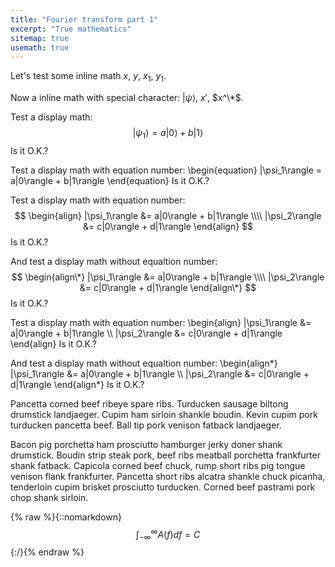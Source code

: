 ```yaml
---
title: "Fourier transform part 1"
excerpt: "True mathematics"
sitemap: true
usemath: true 
---
```


Let's test some inline math $x$, $y$, $x_1$, $y_1$.

Now a inline math with special character: $|\psi\rangle$, $x'$, $x^\*$.

Test a display math:
$$
   |\psi_1\rangle = a|0\rangle + b|1\rangle
$$
Is it O.K.?

Test a display math with equation number:
\begin{equation}
   |\psi_1\rangle = a|0\rangle + b|1\rangle
\end{equation}
Is it O.K.?

Test a display math with equation number:
$$
  \begin{align}
    |\psi_1\rangle &= a|0\rangle + b|1\rangle \\\\
    |\psi_2\rangle &= c|0\rangle + d|1\rangle
  \end{align}
$$
Is it O.K.?

And test a display math without equaltion number:
$$
  \begin{align\*}
    |\psi_1\rangle &= a|0\rangle + b|1\rangle \\\\
    |\psi_2\rangle &= c|0\rangle + d|1\rangle
  \end{align\*}
$$
Is it O.K.?

Test a display math with equation number:
\begin{align}
    |\psi_1\rangle &= a|0\rangle + b|1\rangle \\\\
    |\psi_2\rangle &= c|0\rangle + d|1\rangle
\end{align}
Is it O.K.?

And test a display math without equaltion number:
\begin{align\*}
    |\psi_1\rangle &= a|0\rangle + b|1\rangle \\\\
    |\psi_2\rangle &= c|0\rangle + d|1\rangle
\end{align\*}
Is it O.K.?


Pancetta corned beef ribeye spare ribs. Turducken sausage biltong drumstick
landjaeger. Cupim ham sirloin shankle boudin. Kevin cupim pork turducken
pancetta beef. Ball tip pork venison fatback landjaeger.

Bacon pig porchetta ham prosciutto hamburger jerky doner shank drumstick.
Boudin strip steak pork, beef ribs meatball porchetta frankfurter shank
fatback. Capicola corned beef chuck, rump short ribs pig tongue venison flank
frankfurter. Pancetta short ribs alcatra shankle chuck picanha, tenderloin
cupim brisket prosciutto turducken. Corned beef pastrami pork chop shank
sirloin.

{% raw %}{::nomarkdown}
$$\int_{-\infty}^{\infty} A(f)df = C$$
{:/}{% endraw %}


